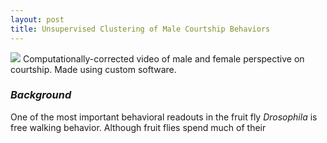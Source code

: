 ```yaml
---
layout: post
title: Unsupervised Clustering of Male Courtship Behaviors
---
```


![](https://i.imgur.com/Xg5cglI.gif)
Computationally-corrected video of male and female perspective on courtship. Made using custom software.

### *Background*
One of the most important behavioral readouts in the fruit fly *Drosophila* is free walking behavior. Although fruit flies spend much of their 
